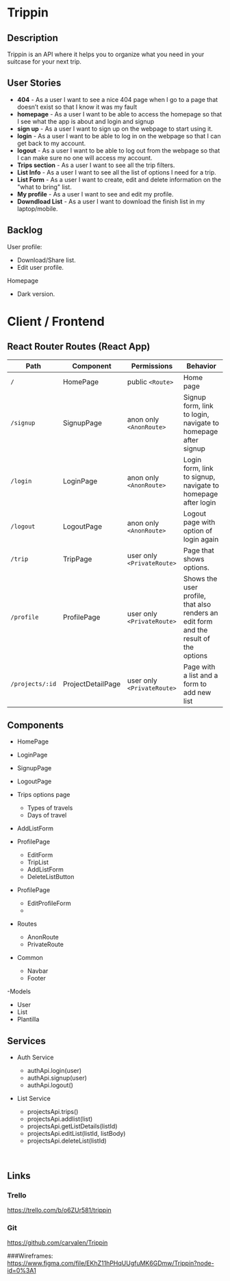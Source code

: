 # Trippin

## Description
Trippin is an API where it helps you to organize what you need in your suitcase for your next trip.
 
## User Stories
 
- **404** - As a user I want to see a nice 404 page when I go to a page that doesn’t exist so that I know it was my fault 
- **homepage** - As a user I want to be able to access the homepage so that I see what the app is about and login and signup
- **sign up** - As a user I want to sign up on the webpage to start using it.
- **login** - As a user I want to be able to log in on the webpage so that I can get back to my account.
- **logout** - As a user I want to be able to log out from the webpage so that I can make sure no one will access my account.
- **Trips section** - As a user I want to see all the trip filters.
- **List Info** - As a user I want to see all the list of options I need for a trip.
- **List Form** - As a user I want to create, edit and delete information on the "what to bring" list.
- **My profile** - As a user I want to see and edit my profile.
- **Downdload List** - As a user I want to download the finish list in my laptop/mobile.

 
## Backlog
 
User profile:
- Download/Share list.
- Edit user profile.
 
Homepage
- Dark version.
 
# Client / Frontend

## React Router Routes (React App)
| Path                      | Component            | Permissions                 | Behavior                                                                             |
| ------------------------- | -------------------- | --------------------------- | ------------------------------------------------------------------------------------ |
| `/`                       | HomePage             | public `<Route>`            | Home page                                                                            |
| `/signup`                 | SignupPage           | anon only  `<AnonRoute>`    | Signup form, link to login, navigate to homepage after signup                        |
| `/login`                  | LoginPage            | anon only `<AnonRoute>`     | Login form, link to signup, navigate to homepage after login                         |
| `/logout`                 | LogoutPage           | anon only `<AnonRoute>`     | Logout page with option of login again                                               |
| `/trip`                   | TripPage             | user only `<PrivateRoute>`  | Page that shows options.                                                             |
| `/profile`                | ProfilePage          | user only  `<PrivateRoute>` | Shows the user profile, that also renders an edit form and the result of the options |
| `/projects/:id`           | ProjectDetailPage    | user only `<PrivateRoute>`  | Page with a list and a form to add new list                                          |

                                         


## Components

- HomePage
 
- LoginPage

- SignupPage

- LogoutPage

- Trips options page  
  * Types of travels
  * Days of travel

- AddListForm

- ProfilePage
  * EditForm
  * TripList
  * AddListForm
  * DeleteListButton
  
- ProfilePage
  * EditProfileForm
  * 

- Routes
  * AnonRoute
  * PrivateRoute

- Common
  * Navbar
  * Footer

-Models
 * User
 * List
 * Plantilla


## Services

- Auth Service
  - authApi.login(user)
  - authApi.signup(user)
  - authApi.logout()

- List Service
  - projectsApi.trips()
  - projectsApi.addlist(list)
  - projectsApi.getListDetails(listId)
  - projectsApi.editList(listId, listBody)
  - projectsApi.deleteList(listId)
  

<br>
  
  
  ## Links
 
### Trello

https://trello.com/b/o6ZUr581/trippin
 
### Git
 
https://github.com/carvalen/Trippin

###Wireframes:
https://www.figma.com/file/EKhZ11hPHqUUgfuMK6GDmw/Trippin?node-id=0%3A1





